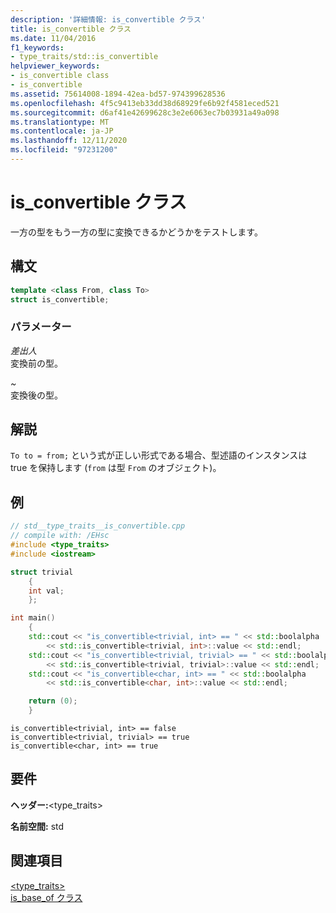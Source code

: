 ```yaml
---
description: '詳細情報: is_convertible クラス'
title: is_convertible クラス
ms.date: 11/04/2016
f1_keywords:
- type_traits/std::is_convertible
helpviewer_keywords:
- is_convertible class
- is_convertible
ms.assetid: 75614008-1894-42ea-bd57-974399628536
ms.openlocfilehash: 4f5c9413eb33dd38d68929fe6b92f4581eced521
ms.sourcegitcommit: d6af41e42699628c3e2e6063ec7b03931a49a098
ms.translationtype: MT
ms.contentlocale: ja-JP
ms.lasthandoff: 12/11/2020
ms.locfileid: "97231200"
---
```

# <a name="is_convertible-class"></a>is_convertible クラス

一方の型をもう一方の型に変換できるかどうかをテストします。

## <a name="syntax"></a>構文

```cpp
template <class From, class To>
struct is_convertible;
```

### <a name="parameters"></a>パラメーター

*差出人*\
変換前の型。

*~*\
変換後の型。

## <a name="remarks"></a>解説

`To to = from;` という式が正しい形式である場合、型述語のインスタンスは true を保持します (`from` は型 `From` のオブジェクト)。

## <a name="example"></a>例

```cpp
// std__type_traits__is_convertible.cpp
// compile with: /EHsc
#include <type_traits>
#include <iostream>

struct trivial
    {
    int val;
    };

int main()
    {
    std::cout << "is_convertible<trivial, int> == " << std::boolalpha
        << std::is_convertible<trivial, int>::value << std::endl;
    std::cout << "is_convertible<trivial, trivial> == " << std::boolalpha
        << std::is_convertible<trivial, trivial>::value << std::endl;
    std::cout << "is_convertible<char, int> == " << std::boolalpha
        << std::is_convertible<char, int>::value << std::endl;

    return (0);
    }
```

```Output
is_convertible<trivial, int> == false
is_convertible<trivial, trivial> == true
is_convertible<char, int> == true
```

## <a name="requirements"></a>要件

**ヘッダー:**\<type_traits>

**名前空間:** std

## <a name="see-also"></a>関連項目

[<type_traits>](../standard-library/type-traits.md)\
[is_base_of クラス](../standard-library/is-base-of-class.md)
